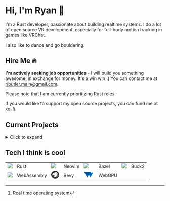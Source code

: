 # Hi, I'm Ryan 👋

I'm a Rust developer, passionate about building realtime systems. I do a lot of open
source VR development, especially for full-body motion tracking in games like VRChat.

I also like to dance and go bouldering.

## Hire Me 🔥
**I'm actively seeking job opportunities** - I will build you something awesome, in exchange
for money. It's a win win :) You can contact me at [rjbutler.main@gmail.com].

Please note that I am currently prioritizing Rust roles.

If you would like to support my open source projects, you can fund me at [ko-fi].


## Current Projects
<details>
<summary> Click to expand </summary>

### SlimeVR

SlimeVR is an open source organization for full-body motion capture in VR. It uses IMUs
and a forward kinematics model to allow social VR users to have legs in games like
VRChat. I am a core contributor in the org, and the primary author of several
components of the ecosystem.

The four main things I work on under this umbrella, are located in the [SlimeVR-Rust]
monorepo or in [SolarXR]. 

#### [Firmware]
I develop bare metal embedded rust on the ESP32C3 and NRF52840 microcontrollers, which
takes IMU sensor data, does sensor fusion, and sends that data over WiFi or BLE. I use
async/await and [`embassy`] for concurrency without the need for an RTOS[^1].

This firmware has been really fun to work on and is what I spend most of my time on
right now.

If that sounds exciting to you, open a PR or [support my work] so I can buy
more hardware :)

#### [Overlay]
I also am the primary author of an OpenVR overlay for SlimeVR, which renders a simple 3D
view in VR of the pose of the user. This has been critical in debugging SlimeVR, and
allows power users to tweak their settings in real time.

I also created [`ovr_overlay`], which allows rust code to access the C++ based OpenVR
API. Prior to this work, only fairly out of date and unmaintained bindings to the C API
existed. I used [`autocxx`] to easily write FFI for the C++ code.

#### [Skeletal Model]
I created an experimental skeletal model that can solve the user's pose. The goal is to
be more general purpose than the current (trigger warning) Java based model that the
official server uses, with several new features like arbitrary positional constraints,
adjusting mounting calibration without a full reset, and supporting languages other than
Java, via FFI.

Unfortuantely, a lot of the skeletal model is still feature incomplete. If you are
interested in helping me build this, reach out to me on the [SlimeVR discord].

#### [SolarXR Protocol]
I maintain and co-authored the SolarXR protocol, which is a Websocket and Flatbuffer
based networking protocol that allows applications (like the [GUI] and [overlay]) to
work with the SlimeVR server.

After we adopted the protocol, it allowed the team to break the gui code into
its own app and adopt technologies like `tauri`, `typescript`, and `react`, with
clearer separation of concerns, less code, and prettier UI/UX.

</details>

## Tech I think is cool
|     |     |     |     |     |     |     |     |
| --- | --- | --- | --- | --- | --- | --- | --- |
| <img src="https://www.rust-lang.org/logos/rust-logo-128x128.png" height="25" /> | Rust | <img src="https://upload.wikimedia.org/wikipedia/commons/3/3a/Neovim-mark.svg" height="25" /> | Neovim | <img src="https://blog.bazel.build/images/bazel-icon.svg" height="25" /> | Bazel | <img src="https://buck2.build/img/logo.svg" height="25" /> | Buck2 |
| <img src="https://upload.wikimedia.org/wikipedia/commons/1/1f/WebAssembly_Logo.svg" height="25" /> | WebAssembly | <img src="https://raw.githubusercontent.com/bevyengine/bevy/main/assets/branding/icon.svg" height="25" /> | Bevy | <img src="https://raw.githubusercontent.com/gpuweb/gpuweb/main/logo/webgpu-notext.svg" height="25" /> | WebGPU | | |


[ko-fi]: https://ko-fi.com/thebutlah
[support my work]: https://ko-fi.com/thebutlah
[overlay]: https://github.com/SlimeVR/SlimeVR-Rust/tree/main/overlay
[`ovr_overlay`]: https://github.com/TheButlah/ovr_overlay
[`autocxx`]: https://github.com/google/autocxx
[firmware]: https://github.com/SlimeVR/SlimeVR-Rust/tree/main/firmware
[SlimeVR discord]: https://discord.gg/SlimeVR
[SolarXR Protocol]: https://github.com/SlimeVR/SolarXR-Protocol
[SolarXR]: https://github.com/SlimeVR/SolarXR-Protocol
[SlimeVR-Rust]: https://github.com/SlimeVR/SlimeVR-Rust
[skeletal model]: https://github.com/SlimeVR/SlimeVR-Rust/tree/main/skeletal_model/rust
[GUI]: https://github.com/SlimeVR/SlimeVR-Server/tree/main/gui
[`embassy`]: https://embassy.dev
[rjbutler.main@gmail.com]: mailto:rjbutler.main@gmail.com

[^1]: Real time operating system
